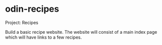 # odin-recipes
Project: Recipes

Build a basic recipe website.
The website will consist of a main index page which will have links to a few recipes. 